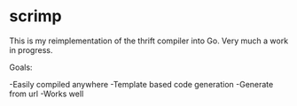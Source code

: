 scrimp
======

This is my reimplementation of the thrift compiler into Go. Very much a work in progress. 

Goals:

-Easily compiled anywhere
-Template based code generation
-Generate from url
-Works well
